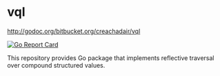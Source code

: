 # vql

http://godoc.org/bitbucket.org/creachadair/vql

[![Go Report Card](https://goreportcard.com/badge/bitbucket.org/creachadair/vql)](https://goreportcard.com/report/bitbucket.org/creachadair/vql)

This repository provides Go package that implements reflective traversal over compound structured values.

